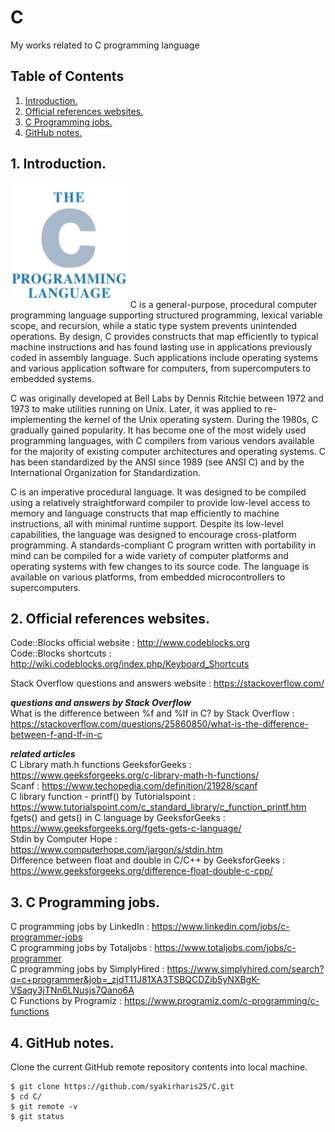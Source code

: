 # C
My works related to C programming language

## Table of Contents
1. [Introduction.](#introduction)
2. [Official references websites.](#references)
3. [C Programming jobs.](#jobs)
4. [GitHub notes.](#github)

<a name="introduction"></a>
## 1. Introduction.
<img src="C.png" height="200">
C is a general-purpose, procedural computer programming language supporting structured programming, lexical variable scope, and recursion, while a static type system prevents unintended operations. By design, C provides constructs that map efficiently to typical machine instructions and has found lasting use in applications previously coded in assembly language. Such applications include operating systems and various application software for computers, from supercomputers to embedded systems.

C was originally developed at Bell Labs by Dennis Ritchie between 1972 and 1973 to make utilities running on Unix. Later, it was applied to re-implementing the kernel of the Unix operating system. During the 1980s, C gradually gained popularity. It has become one of the most widely used programming languages, with C compilers from various vendors available for the majority of existing computer architectures and operating systems. C has been standardized by the ANSI since 1989 (see ANSI C) and by the International Organization for Standardization.

C is an imperative procedural language. It was designed to be compiled using a relatively straightforward compiler to provide low-level access to memory and language constructs that map efficiently to machine instructions, all with minimal runtime support. Despite its low-level capabilities, the language was designed to encourage cross-platform programming. A standards-compliant C program written with portability in mind can be compiled for a wide variety of computer platforms and operating systems with few changes to its source code. The language is available on various platforms, from embedded microcontrollers to supercomputers.

<a name="references"></a>
## 2. Official references websites. <br />
Code::Blocks official website : http://www.codeblocks.org <br />
Code::Blocks shortcuts : http://wiki.codeblocks.org/index.php/Keyboard_Shortcuts <br />

Stack Overflow questions and answers website : https://stackoverflow.com/ <br />

**_questions and answers by Stack Overflow_** <br />
What is the difference between %f and %lf in C? by Stack Overflow : https://stackoverflow.com/questions/25860850/what-is-the-difference-between-f-and-lf-in-c <br />

**_related articles_** <br />
C Library math.h functions GeeksforGeeks : https://www.geeksforgeeks.org/c-library-math-h-functions/ <br />
Scanf : https://www.techopedia.com/definition/21928/scanf <br />
C library function - printf() by Tutorialspoint : https://www.tutorialspoint.com/c_standard_library/c_function_printf.htm <br />
fgets() and gets() in C language by GeeksforGeeks : https://www.geeksforgeeks.org/fgets-gets-c-language/ <br />
Stdin by Computer Hope : https://www.computerhope.com/jargon/s/stdin.htm <br />
Difference between float and double in C/C++ by GeeksforGeeks : https://www.geeksforgeeks.org/difference-float-double-c-cpp/ <br />

<a name="jobs"></a>
## 3. C Programming jobs.

C programming jobs by LinkedIn : https://www.linkedin.com/jobs/c-programmer-jobs <br />
C programming jobs by Totaljobs : https://www.totaljobs.com/jobs/c-programmer <br />
C programming jobs by SimplyHired : https://www.simplyhired.com/search?q=c+programmer&job=_zjdT11J81XA3TSBQCDZib5yNXBgK-VSaqy3jTNn6LNusjs7Qano6A <br />
C Functions by Programiz : https://www.programiz.com/c-programming/c-functions <br />

<a name="github"></a>
## 4. GitHub notes.
Clone the current GitHub remote repository contents into local machine.
```
$ git clone https://github.com/syakirharis25/C.git
$ cd C/
$ git remote -v
$ git status
